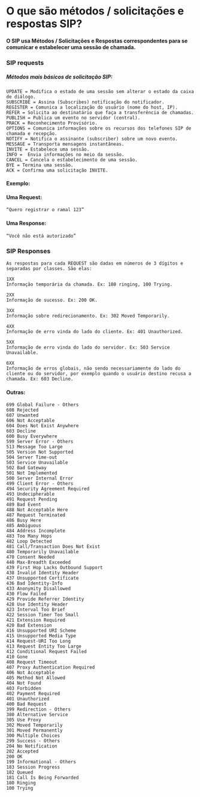 # O que são métodos / solicitações e respostas SIP?

#### O SIP usa Métodos / Solicitações e Respostas correspondentes para se comunicar e estabelecer uma sessão de chamada.

### SIP requests

##### Métodos mais básicos de solicitação SIP:
                
    UPDATE = Modifica o estado de uma sessão sem alterar o estado da caixa de diálogo.                                     
    SUBSCRIBE = Assina (Subscribes) notificação do notificador.                         
    REGISTER = Comunica a localização do usuário (nome do host, IP).                        
    REFER = Solicita ao destinatário que faça a transferência de chamadas.                                    
    PUBLISH = Publica um evento no servidor (central).                                   
    PRACK = Reconhecimento Provisório.                                    
    OPTIONS = Comunica informações sobre os recursos dos telefones SIP de chamada e recepção.                                   
    NOTIFY = Notifica o assinante (subscriber) sobre um novo evento.                                    
    MESSAGE = Transporta mensagens instantâneas.                                   
    INVITE = Estabelece uma sessão.                                     
    INFO =  Envia informações no meio da sessão.                                      
    CANCEL = Cancela o estabelecimento de uma sessão.                                    
    BYE = Termina uma sessão.                                      
    ACK = Confirma uma solicitação INVITE.    

#### Exemplo:      

#### Uma Request:
    “Quero registrar o ramal 123”        

#### Uma Response:
    “Você não está autorizado”                              

### SIP Responses

    As respostas para cada REQUEST são dadas em números de 3 dígitos e separadas por classes. São elas:

    1XX
    Informação temporária da chamada. Ex: 180 ringing, 100 Trying.

    2XX
    Informação de sucesso. Ex: 200 OK.

    3XX
    Informação sobre redirecionamento. Ex: 302 Moved Temporarily.

    4XX
    Informação de erro vinda do lado do cliente. Ex: 401 Unauthorized.

    5XX
    Informação de erro vinda do lado do servidor. Ex: 503 Service Unavailable.

    6XX
    Informação de erros globais, não sendo necessariamente do lado do cliente ou do servidor, por exemplo quando o usuário destino recusa a chamada. Ex: 603 Decline.

#### Outras:

    699 Global Failure - Others              
    608 Rejected                       
    607 Unwanted                             
    606 Not Acceptable                         
    604 Does Not Exist Anywhere                
    603 Decline                                
    600 Busy Everywhere                        
    599 Server Error - Others                  
    513 Message Too Large                      
    505 Version Not Supported                  
    504 Server Time-out                        
    503 Service Unavailable                    
    502 Bad Gateway                            
    501 Not Implemented                        
    500 Server Internal Error                  
    499 Client Error - Others                  
    494 Security Agreement Required             
    493 Undecipherable                         
    491 Request Pending                        
    489 Bad Event                              
    488 Not Acceptable Here                    
    487 Request Terminated                     
    486 Busy Here                              
    485 Ambiguous                              
    484 Address Incomplete                     
    483 Too Many Hops                          
    482 Loop Detected                          
    481 Call/Transaction Does Not Exist             
    480 Temporarily Unavailable                
    470 Consent Needed                         
    440 Max-Breadth Exceeded                   
    439 First Hop Lacks Outbound Support             
    438 Invalid Identity Header                
    437 Unsupported Certificate                
    436 Bad Identity-Info                      
    433 Anonymity Disallowed                   
    430 Flow Failed                            
    429 Provide Referrer Identity              
    428 Use Identity Header                    
    423 Interval Too Brief                     
    422 Session Timer Too Small                
    421 Extension Required                     
    420 Bad Extension                          
    416 Unsupported URI Scheme                 
    415 Unsupported Media Type                 
    414 Request-URI Too Long                   
    413 Request Entity Too Large               
    412 Conditional Request Failed             
    410 Gone                                   
    408 Request Timeout                        
    407 Proxy Authentication Required             
    406 Not Acceptable                         
    405 Method Not Allowed                     
    404 Not Found                              
    403 Forbidden                              
    402 Payment Required                       
    401 Unauthorized                           
    400 Bad Request                            
    399 Redirection - Others                   
    380 Alternative Service                    
    305 Use Proxy                              
    302 Moved Temporarily                      
    301 Moved Permanently                      
    300 Multiple Choices                       
    299 Success - Others                       
    204 No Notification                        
    202 Accepted                               
    200 OK                                 
    199 Informational - Others                 
    183 Session Progress                       
    182 Queued                                 
    181 Call Is Being Forwarded                
    180 Ringing                                
    100 Trying  